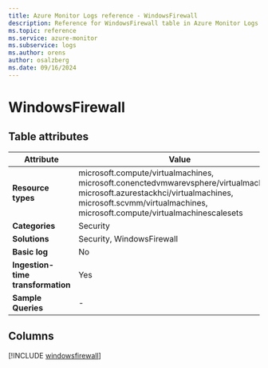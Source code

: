 ```yaml
---
title: Azure Monitor Logs reference - WindowsFirewall
description: Reference for WindowsFirewall table in Azure Monitor Logs.
ms.topic: reference
ms.service: azure-monitor
ms.subservice: logs
ms.author: orens
author: osalzberg
ms.date: 09/16/2024
---
```


# WindowsFirewall




## Table attributes

|Attribute|Value|
|---|---|
|**Resource types**|microsoft.compute/virtualmachines,<br>microsoft.conenctedvmwarevsphere/virtualmachines,<br>microsoft.azurestackhci/virtualmachines,<br>microsoft.scvmm/virtualmachines,<br>microsoft.compute/virtualmachinescalesets|
|**Categories**|Security|
|**Solutions**| Security, WindowsFirewall|
|**Basic log**|No|
|**Ingestion-time transformation**|Yes|
|**Sample Queries**|-|



## Columns
  
[!INCLUDE [windowsfirewall](~/reusable-content/ce-skilling/azure/includes/azure-monitor/reference/tables/windowsfirewall-include.md)]
